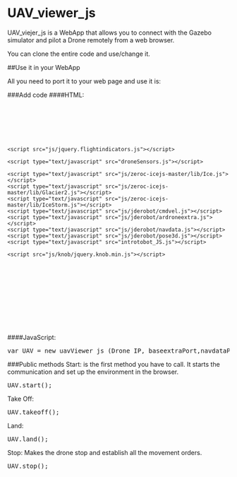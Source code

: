 # UAV_viewer_js

UAV_viejer_js is a WebApp that allows you to connect with the Gazebo simulator and pilot a Drone remotely from a web browser.

You can clone the entire code and use/change it.

##Use it in your WebApp 
 
All you need to port it to your web page and use it is:

###Add code
####HTML:
<pre>
<head>
	<link rel="stylesheet" type="text/css" href="css/flightindicators.css">
	
	<script src="js/jquery-2.1.4.min.js"></script>
	<script src="js/jquery.flightindicators.js"></script>
	
	<script type="text/javascript" src="droneSensors.js"></script>
	
	<script type="text/javascript" src="js/zeroc-icejs-master/lib/Ice.js"></script>
	<script type="text/javascript" src="js/zeroc-icejs-master/lib/Glacier2.js"></script>
	<script type="text/javascript" src="js/zeroc-icejs-master/lib/IceStorm.js"></script>
	<script type="text/javascript" src="js/jderobot/cmdvel.js"></script>
	<script type="text/javascript" src="js/jderobot/ardroneextra.js"></script>
	<script type="text/javascript" src="js/jderobot/navdata.js"></script>
	<script type="text/javascript" src="js/jderobot/pose3d.js"></script>
	<script type="text/javascript" src="introtobot_JS.js"></script>
	
	<script src="js/knob/jquery.knob.min.js"></script>
</head>


<body>
	<section id = UAV_watches></section>
	<section id = UAV_control></section>
</body>
</pre>
 
####JavaScript:
<pre>
var UAV = new uavViewer_js (Drone_IP, baseextraPort,navdataProxyPort, cmdVelProxyPort, pose3DProxyPort);
</pre>

###Public methods
Start: is the first method you have to call. It starts the communication and set up the environment in the browser.
<pre>
UAV.start();
</pre>

Take Off:
<pre>
UAV.takeoff();
</pre>

Land: 
<pre>
UAV.land();
</pre>

Stop: Makes the drone stop and establish all the movement orders.
<pre>
UAV.stop();
</pre>
